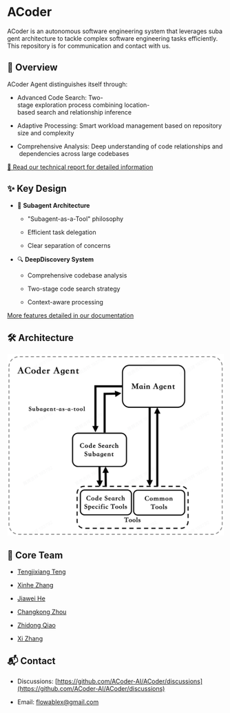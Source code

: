 # ACoder

ACoder is an autonomous software engineering system that leverages subagent architecture to tackle complex software engineering tasks efficiently. This repository is for communication and contact with us.

## 🌟 Overview

ACoder Agent distinguishes itself through:

*   Advanced Code Search: Two-stage exploration process combining location-based search and relationship inference
    
*   Adaptive Processing: Smart workload management based on repository size and complexity
    
*   Comprehensive Analysis: Deep understanding of code relationships and dependencies across large codebases
    

[📄 Read our technical report for detailed information](https://github.com/ACoder-AI/ACoder/blob/main/ACoder_Report.md)

## ✨ Key Design

*   🤖 **Subagent Architecture**
    
    *   "Subagent-as-a-Tool" philosophy
        
    *   Efficient task delegation
        
    *   Clear separation of concerns
        
*   🔍 **DeepDiscovery System**
    
    *   Comprehensive codebase analysis
        
    *   Two-stage code search strategy
        
    *   Context-aware processing
        

[More features detailed in our documentation](https://github.com/ACoder-AI/ACoder/blob/main/ACoder_Report.md)

## 🛠️ Architecture

![Architecture.png](https://github.com/ACoder-AI/ACoder/blob/main/images/Architecture.png)

## 👥 Core Team

*   [Tengjixiang Teng](https://lancertz.github.io/)

*   [Xinhe Zhang](https://squirtle12.github.io/)

*   [Jiawei He](https://ehhhhjw.github.io/)

*   [Changkong Zhou](https://www.linkedin.com/in/changkong/)

*   [Zhidong Qiao](https://qiaozhidong.github.io/)

*   [Xi Zhang](https://zhangxi999.github.io)

    
## 📬 Contact

*   Discussions: [https://github.com/ACoder-AI/ACoder/discussions](https://github.com/ACoder-AI/ACoder/discussions)
    
*   Email: flowablex@gmail.com
